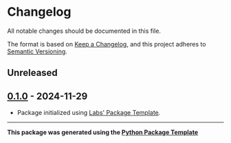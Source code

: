 <!-- MAKE A GREAT CHANGELOG
    https://keepachangelog.com/en/1.0.0/
    -->

# Changelog
All notable changes should be documented in this file.

The format is based on [Keep a Changelog](https://keepachangelog.com/en/1.0.0/),
and this project adheres to [Semantic Versioning](https://semver.org/spec/v2.0.0.html).

## Unreleased

## [0.1.0] - 2024-11-29

- Package initialized using [Labs' Package Template](https://github.com/tr/trlabs_python_cookiecutter_template).

<!-- Use below as a template to add another version to changelog -->
<!--
## next-version - current date %Y-%m-%d

### Added
- ...

### Changed
- ...

### Removed
- ...
-->

[Unreleased]: https://github.com/tr/trlabs_packageName/compare
[0.1.0]: 208767_osia_app-ai-assistant-service/releases/

<!-- You can add links to future versions like this -->
<!-- [0.1.1]: 208767_osia_app-ai-assistant-service/releases/tags/v0.1.1 -->

---

**This package was generated using the [Python Package Template](https://python.labs.thomsonreuters.com/)**
